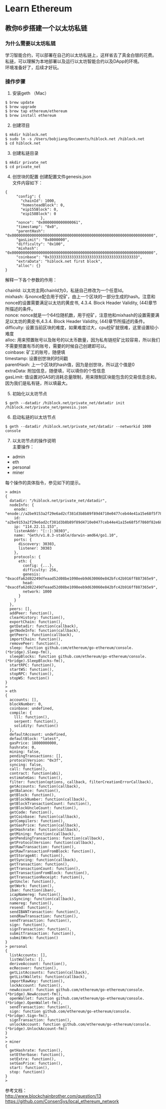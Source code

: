 # Learn Ethereum

## 教你6步搭建一个以太坊私链  

### 为什么需要以太坊私链  
学习智能合约，可以部署在自己的以太坊私链上，这样省去了真金白银的花费。  
私链，可以理解为本地部署以及运行以太坊智能合约以及DApp的环境。  
环境准备好了，后续才好玩。  

### 操作步骤

1. 安装geth （Mac）

```
$ brew update  
$ brew upgrade  
$ brew tap ethereum/ethereum  
$ brew install ethereum  
```

2. 创建项目  

```
$ mkdir hiblock.net  
$ sudo ln -s /Users/bobjiang/Documents/hiblock.net /hiblock.net
$ cd hiblock.net  
```

3. 创建私链目录

```
$ mkdir private_net  
$ cd private_net  
```

4. 创世块的配置
创建配置文件genesis.json  
文件内容如下：

```
{  
     "config": {
       "chainId": 1000,
       "homesteadBlock": 0,
       "eip155Block": 0,
       "eip158Block": 0
                },
     "nonce": "0x0000000000000061",
     "timestamp": "0x0",
     "parentHash": "0x0000000000000000000000000000000000000000000000000000000000000000", 
     "gasLimit": "0x8000000",   
     "difficulty": "0x100",    
     "mixhash": "0x0000000000000000000000000000000000000000000000000000000000000000",
     "coinbase": "0x3333333333333333333333333333333333333333",
     "extraData": "hiblock.net first block",
     "alloc": {}
}
```

解释一下各个参数的作用：

chainId:    以太坊主网chainId为0，私链自己修改为一个任意Id。  
mixhash:    与nonce配合用于挖矿，由上一个区块的一部分生成的hash。注意和nonce的设置需要满足以太坊的黄皮书, 4.3.4. Block Header Validity, (44)章节所描述的条件。  
nonce:    nonce就是一个64位随机数，用于挖矿，注意他和mixhash的设置需要满足以太坊的黄皮书,4.3.4. Block Header Validity, (44)章节所描述的条件。  
difficulty:    设置当前区块的难度，如果难度过大，cpu挖矿就很难，这里设置较小难度  
alloc:    用来预置账号以及账号的以太币数量，因为私有链挖矿比较容易，所以我们不需要预置有币的账号，需要的时候自己创建即可以。  
coinbase:    矿工的账号，随便填  
timestamp:    设置创世块的时间戳  
parentHash:    上一个区块的hash值，因为是创世块，所以这个值是0  
extraData:    附加信息，随便填，可以填你的个性信息  
gasLimit:    值设置对GAS的消耗总量限制，用来限制区块能包含的交易信息总和，因为我们是私有链，所以填最大。

5. 初始化以太坊节点  

```
$ geth --datadir /hiblock.net/private_net/datadir init /hiblock.net/private_net/genesis.json
```

6. 启动私链的以太坊节点  

```
$ geth --datadir /hiblock.net/private_net/datadir --networkid 1000 console
```

7. 以太坊节点的操作说明  
主要操作：  

- admin
- eth
- personal
- miner

每个操作的具体指令，参见如下的提示。

```
> admin
{
  datadir: "/hiblock.net/private_net/datadir",
  nodeInfo: {
    enode: "enode://a2be9153a2f29e6ad2cf381d3b8b89f89d4710e0477ceb44e41a15e68f5f7860f82e68bde9ef65083363f4a9f9a5ae9b46d3e47bb07f94eb8736b9fb7ef237d7@114.22.11.153:30303",
    id: "a2be9153a2f29e6ad2cf381d3b8b89f89d4710e0477ceb44e41a15e68f5f7860f82e68bde9ef65083363f4a9f9a5ae9b46d3e47bb07f94eb8736b9fb7ef237d7",
    ip: "114.22.11.153",
    listenAddr: "[::]:30303",
    name: "Geth/v1.8.3-stable/darwin-amd64/go1.10",
    ports: {
      discovery: 30303,
      listener: 30303
    },
    protocols: {
      eth: {
        config: {...},
        difficulty: 256,
        genesis: "0xacdfa62d82249dfeaad52d08be1098eeb9d630060e842bfc42b916ff887365e9",
        head: "0xacdfa62d82249dfeaad52d08be1098eeb9d630060e842bfc42b916ff887365e9",
        network: 1000
      }
    }
  },
  peers: [],
  addPeer: function(),
  clearHistory: function(),
  exportChain: function(),
  getDatadir: function(callback),
  getNodeInfo: function(callback),
  getPeers: function(callback),
  importChain: function(),
  removePeer: function(),
  sleep: function github.com/ethereum/go-ethereum/console.(*bridge).Sleep-fm(),
  sleepBlocks: function github.com/ethereum/go-ethereum/console.(*bridge).SleepBlocks-fm(),
  startRPC: function(),
  startWS: function(),
  stopRPC: function(),
  stopWS: function()
}
>
> eth
{
  accounts: [],
  blockNumber: 0,
  coinbase: undefined,
  compile: {
    lll: function(),
    serpent: function(),
    solidity: function()
  },
  defaultAccount: undefined,
  defaultBlock: "latest",
  gasPrice: 18000000000,
  hashrate: 0,
  mining: false,
  pendingTransactions: [],
  protocolVersion: "0x3f",
  syncing: false,
  call: function(),
  contract: function(abi),
  estimateGas: function(),
  filter: function(options, callback, filterCreationErrorCallback),
  getAccounts: function(callback),
  getBalance: function(),
  getBlock: function(),
  getBlockNumber: function(callback),
  getBlockTransactionCount: function(),
  getBlockUncleCount: function(),
  getCode: function(),
  getCoinbase: function(callback),
  getCompilers: function(),
  getGasPrice: function(callback),
  getHashrate: function(callback),
  getMining: function(callback),
  getPendingTransactions: function(callback),
  getProtocolVersion: function(callback),
  getRawTransaction: function(),
  getRawTransactionFromBlock: function(),
  getStorageAt: function(),
  getSyncing: function(callback),
  getTransaction: function(),
  getTransactionCount: function(),
  getTransactionFromBlock: function(),
  getTransactionReceipt: function(),
  getUncle: function(),
  getWork: function(),
  iban: function(iban),
  icapNamereg: function(),
  isSyncing: function(callback),
  namereg: function(),
  resend: function(),
  sendIBANTransaction: function(),
  sendRawTransaction: function(),
  sendTransaction: function(),
  sign: function(),
  signTransaction: function(),
  submitTransaction: function(),
  submitWork: function()
}
> personal
{
  listAccounts: [],
  listWallets: [],
  deriveAccount: function(),
  ecRecover: function(),
  getListAccounts: function(callback),
  getListWallets: function(callback),
  importRawKey: function(),
  lockAccount: function(),
  newAccount: function github.com/ethereum/go-ethereum/console.(*bridge).NewAccount-fm(),
  openWallet: function github.com/ethereum/go-ethereum/console.(*bridge).OpenWallet-fm(),
  sendTransaction: function(),
  sign: function github.com/ethereum/go-ethereum/console.(*bridge).Sign-fm(),
  signTransaction: function(),
  unlockAccount: function github.com/ethereum/go-ethereum/console.(*bridge).UnlockAccount-fm()
}
>
> miner
{
  getHashrate: function(),
  setEtherbase: function(),
  setExtra: function(),
  setGasPrice: function(),
  start: function(),
  stop: function()
}
>
```

参考文档：  
http://www.blockchainbrother.com/question/13  
https://github.com/ConsenSys/local_ethereum_network  
